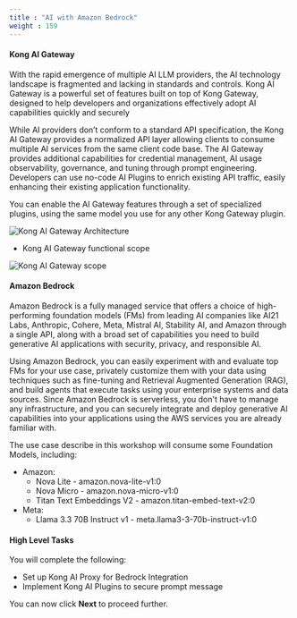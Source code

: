 ```yaml
---
title : "AI with Amazon Bedrock"
weight : 159
---
```


#### Kong AI Gateway

With the rapid emergence of multiple AI LLM providers, the AI technology landscape is fragmented and lacking in standards and controls. Kong AI Gateway is a powerful set of features built on top of Kong Gateway, designed to help developers and organizations effectively adopt AI capabilities quickly and securely

While AI providers don’t conform to a standard API specification, the Kong AI Gateway provides a normalized API layer allowing clients to consume multiple AI services from the same client code base. The AI Gateway provides additional capabilities for credential management, AI usage observability, governance, and tuning through prompt engineering. Developers can use no-code AI Plugins to enrich existing API traffic, easily enhancing their existing application functionality.

You can enable the AI Gateway features through a set of specialized plugins, using the same model you use for any other Kong Gateway plugin.

![Kong AI Gateway Architecture](/static/images/ai-gateway.png)

* Kong AI Gateway functional scope

![Kong AI Gateway scope](/static/images/ai_gateway_scope.png)

#### Amazon Bedrock

Amazon Bedrock is a fully managed service that offers a choice of high-performing foundation models (FMs) from leading AI companies like AI21 Labs, Anthropic, Cohere, Meta, Mistral AI, Stability AI, and Amazon through a single API, along with a broad set of capabilities you need to build generative AI applications with security, privacy, and responsible AI.

Using Amazon Bedrock, you can easily experiment with and evaluate top FMs for your use case, privately customize them with your data using techniques such as fine-tuning and Retrieval Augmented Generation (RAG), and build agents that execute tasks using your enterprise systems and data sources. Since Amazon Bedrock is serverless, you don't have to manage any infrastructure, and you can securely integrate and deploy generative AI capabilities into your applications using the AWS services you are already familiar with.

The use case describe in this workshop will consume some Foundation Models, including:
* Amazon:
    * Nova Lite - amazon.nova-lite-v1:0
    * Nova Micro - amazon.nova-micro-v1:0
    * Titan Text Embeddings V2 - amazon.titan-embed-text-v2:0
* Meta:
    * Llama 3.3 70B Instruct v1 - meta.llama3-3-70b-instruct-v1:0



#### High Level Tasks
You will complete the following:
* Set up Kong AI Proxy for Bedrock Integration
* Implement Kong AI Plugins to secure prompt message

You can now click **Next** to proceed further.